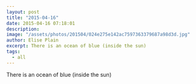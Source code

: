 ```yaml
---
layout: post
title: "2015-04-16"
date: 2015-04-16 07:18:01
description: 
image: "/assets/photos/201504/024e275e142ac7597363379687a98d3d.jpg"
author: Elise Plain
excerpt: There is an ocean of blue (inside the sun)
tags: 
  - all
---
```


There is an ocean of blue (inside the sun)
<p></p>
